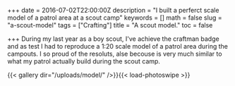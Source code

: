 +++
date = 2016-07-02T22:00:00Z
description = "I built a perferct scale model of a patrol area at a scout camp"
keywords = []
math = false
slug = "a-scout-model"
tags = ["Crafting"]
title = "A scout model."
toc = false

+++
During my last year as a boy scout, I've achieve the craftman badge and as test I had to reproduce a 1:20 scale model of a patrol area during the campouts. I so proud of the resoluts, alse becouse is very much similar to what my patrol actually build during the scout camp.


{{< gallery dir="/uploads/model/" />}}{{< load-photoswipe >}}